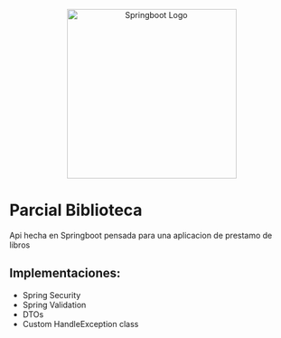 <p align="center">
  <a href="https://spring.io/projects/spring-boot" target="blank"><img src="https://miro.medium.com/v2/resize:fit:720/format:webp/1*-uckV8DOh3l0bCvqZ73zYg.png" width="300" alt="Springboot Logo" /></a>
</p>

# Parcial Biblioteca
Api hecha en Springboot pensada para una aplicacion de prestamo de libros

## Implementaciones: 
- Spring Security
- Spring Validation
- DTOs
- Custom HandleException class
